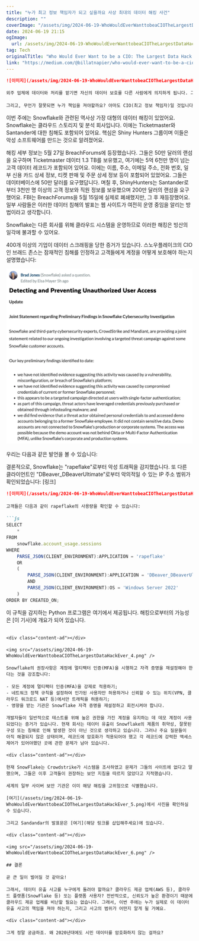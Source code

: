 ```yaml
---
title: "누가 최고 정보 책임자가 되고 싶을까요 사상 최대의 데이터 해킹 사건"
description: ""
coverImage: "/assets/img/2024-06-19-WhoWouldEverWanttobeaCIOTheLargestDataHackEver_0.png"
date: 2024-06-19 21:15
ogImage: 
  url: /assets/img/2024-06-19-WhoWouldEverWanttobeaCIOTheLargestDataHackEver_0.png
tag: Tech
originalTitle: "Who Would Ever Want to be a CIO: The Largest Data Hack Ever?"
link: "https://medium.com/@billatnapier/who-would-ever-want-to-be-a-cio-the-largest-data-hack-ever-46f10e323639"
---
```



```markdown
![이미지](/assets/img/2024-06-19-WhoWouldEverWanttobeaCIOTheLargestDataHackEver_0.png)

외주 업체에 데이터와 처리를 맡기면 자신의 데이터 보호를 다른 사람에게 의지하게 됩니다. 그렇다면, 왜 2020년대에도 우리는 아직도 고객 데이터를 제대로 암호화하고 보호하지 않는 걸까요? 따라서 침입자가 접근 통제를 우회하더라도 암호화된 데이터와 여러 겹의 암호화층을 마주해야 합니다. 데이터베이스의 경우 안전한 격리 내에서 처리하고 열 암호화를 사용해야 합니다.

그리고, 무언가 잘못되면 누가 책임을 져야할까요? 아마도 CIO(최고 정보 책임자)일 것입니다. 사실, 사이버 보안 분야에서 이는 가장 스트레스 받는 일 중 하나일 겁니다. CIO들에게는 가장 많은 기업이 사이버 보안 예산을 위험에 대비해서 균형을 맞추어야 한다는 부담이 있습니다. 또한, CIO는 개발자와 관리자의 실수에 대한 책임을 져야 할 수도 있습니다.
```

<div class="content-ad"></div>

이번 주에는 Snowflake와 관련된 역사상 가장 대형의 데이터 해킹이 있었어요. Snowflake는 클라우드 스토리지 및 분석 회사입니다. 이에는 Ticketmaster와 Santander에 대한 침해도 포함되어 있어요. 핵심은 Shiny Hunters 그룹이며 이들은 악성 소프트웨어를 만드는 것으로 알려졌어요.

해킹 세부 정보는 5월 27일 BreachForums에 등장했습니다. 그들은 50만 달러의 랜섬을 요구하며 Ticketmaster 데이터 1.3 TB를 보유했고, 여기에는 5억 6천만 명이 넘는 고객 데이터 레코드가 포함되어 있어요. 이에는 이름, 주소, 이메일 주소, 전화 번호, 일부 신용 카드 상세 정보, 티켓 판매 및 주문 상세 정보 등이 포함되어 있었어요. 그들은 데이터베이스에 50만 달러를 요구했답니다. 며칠 후, ShinyHunters는 Santander로부터 3천만 명 이상의 고객 정보와 직원 정보를 보유했으며 200만 달러의 랜섬을 요구했어요. FBI는 BreachForums을 5월 15일에 실제로 폐쇄했지만, 그 후 재등장했어요. 일부 사람들은 이러한 데이터 침해의 발표는 웹 사이트가 여전히 운영 중임을 알리는 방법이라고 생각합니다.

Snowflake는 다른 회사를 위해 클라우드 시스템을 운영하므로 이러한 해킹은 빙산의 일각에 불과할 수 있어요.

<div class="content-ad"></div>

400개 이상의 기업이 데이터 스크래핑을 당한 증거가 있습니다. 스노우플레이크의 CIO인 브래드 존스는 잠재적인 침해를 인정하고 고객들에게 계정을 어떻게 보호해야 하는지 설명했습니다:

![브래드 존스 CIO](/assets/img/2024-06-19-WhoWouldEverWanttobeaCIOTheLargestDataHackEver_2.png)

우리는 다음과 같은 발언을 볼 수 있습니다:

결론적으로, Snowflake는 "rapeflake"로부터 악성 트래픽을 감지했습니다. 또 다른 클라이언트인 "DBeaver_DBeaverUltimate"로부터 악의적일 수 있는 IP 주소 범위가 확인되었습니다: [링크]

<div class="content-ad"></div>

```md
![이미지](/assets/img/2024-06-19-WhoWouldEverWanttobeaCIOTheLargestDataHackEver_3.png)

고객들은 다음과 같이 rapeflake의 사용량을 확인할 수 있습니다:

```js
SELECT
    *
FROM
    snowflake.account_usage.sessions
WHERE
    PARSE_JSON(CLIENT_ENVIRONMENT):APPLICATION = 'rapeflake'
    OR
    (
        PARSE_JSON(CLIENT_ENVIRONMENT):APPLICATION = 'DBeaver_DBeaverUltimate'
        AND
        PARSE_JSON(CLIENT_ENVIRONMENT):OS = 'Windows Server 2022'
    )
ORDER BY CREATED_ON;
```

이 규칙을 감지하는 Python 프로그램은 여기에서 제공됩니다. 해킹으로부터의 가능성은 [이 기사]에 개요가 되어 있습니다.
```

<div class="content-ad"></div>

<img src="/assets/img/2024-06-19-WhoWouldEverWanttobeaCIOTheLargestDataHackEver_4.png" />

Snowflake의 권장사항은 계정에 멀티팩터 인증(MFA)을 시행하고 자격 증명을 재설정해야 한다는 것을 강조합니다:

- 모든 계정에 멀티팩터 인증(MFA)을 강제로 적용하기;
- 네트워크 정책 규칙을 설정하여 인가된 사용자만 허용하거나 신뢰할 수 있는 위치(VPN, 클라우드 워크로드 NAT 등)에서만 트래픽을 허용하기;
- 영향을 받는 기관은 Snowflake 자격 증명을 재설정하고 회전시켜야 합니다.

개발자들이 일반적으로 테스트를 위해 높은 권한을 가진 계정을 유지하는 데 데모 계정이 사용되었다는 증거가 있습니다. 현재 회사는 데이터 유출이 Snowflake의 제품의 취약성, 잘못된 구성 또는 침해로 인해 발생한 것이 아닌 것으로 생각하고 있습니다. 그러나 주요 질문들이 아직 해결되지 않은 상태이며, 레코드에 암호화가 적용되어야 했고 각 레코드에 강력한 액세스 제어가 있어야했던 곳에 관한 문제가 남아 있습니다.

<div class="content-ad"></div>

현재 SnowFlake는 Crowdstrike가 시스템을 조사하였고 문제가 그들의 사이트에 없다고 말했으며, 그들은 이후 고객들이 권장하는 보안 지침을 따르지 않았다고 지적했습니다.

세계의 일부 사이버 보안 기관은 이미 해당 해킹을 고위험으로 식별했습니다.

[여기](/assets/img/2024-06-19-WhoWouldEverWanttobeaCIOTheLargestDataHackEver_5.png)에서 사진을 확인하실 수 있습니다.

그리고 Sandandar의 발표문은 [여기](해당 링크를 삽입해주세요)에 있습니다.

<div class="content-ad"></div>

<img src="/assets/img/2024-06-19-WhoWouldEverWanttobeaCIOTheLargestDataHackEver_6.png" />

## 결론

곧 큰 일이 벌어질 것 같아요!

그래서, 데이터 유출 사고를 누구에게 돌려야 할까요? 클라우드 제공 업체(AWS 등), 클라우드 플랫폼(SnowFlake 등) 또는 플랫폼 사용자? 전반적으로, 신뢰도가 높은 환경이기 때문에 클라우드 제공 업체를 비난할 필요는 없습니다. 그래서, 이번 주에는 누가 실제로 이 데이터 유출 사고의 책임을 져야 하는지, 그리고 사고의 범위가 어떤지 알게 될 거예요.

<div class="content-ad"></div>

그게 정말 궁금하죠. 왜 2020년대에도 시민 데이터를 암호화하지 않는 걸까요?